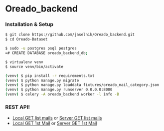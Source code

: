 # Oreado_backend

### Installation & Setup

```sh
$ git clone https://github.com/jaselnik/Oreado_backend.git
$ cd Oreado-Dataset
```
```sh
$ sudo -u postgres psql postgres
=# CREATE DATABASE oreado_backend_db;
```
```sh
$ virtualenv venv
$ source venv/bin/activate 
```
```sh
(venv) $ pip install -r requirements.txt
(venv) $ python manage.py migrate
(venv) $ python manage.py loaddata fixtures/oreado_mail_category.json
(venv) $ python manage.py runserver 0.0.0.0:8000
(venv) $ celery -A oreado_backend worker -l info -B
```

### REST API!

- [Local GET list mails](http://127.0.0.1:8000/api/mails/) or [Server GET list mails](http://oreadobackend.ml/api/mails/)
- [Local GET 1st Mail](http://127.0.0.1:8000/api/mails/1/) or [Server GET 1st Mail](http://oreadobackend.ml/api/mails/1/)
